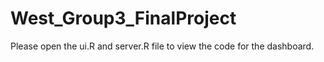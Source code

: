 # West_Group3_FinalProject
Please open the ui.R and server.R file to view the code for the dashboard.
